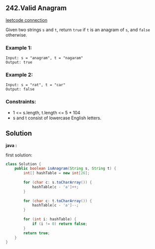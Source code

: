 ## 242.Valid Anagram

[leetcode connection](https://leetcode.com/problems/valid-anagram/)

Given two strings `s` and `t`, return `true` if `t` is an anagram of `s`, and `false` otherwise.

### Example 1:
```
Input: s = "anagram", t = "nagaram"
Output: true
```

### Example 2:
```
Input: s = "rat", t = "car"
Output: false
```

### Constraints:

* 1 <= s.length, t.length <= 5 * 104
* s and t consist of lowercase English letters.

## Solution

**java :**

first solution:
```java
class Solution {
    public boolean isAnagram(String s, String t) {
        int[] hashTable = new int[26];
        
        for (char c: s.toCharArray()) {
            hashTable[c - 'a']++;
        }
        
        for (char c: t.toCharArray()) {
            hashTable[c - 'a']--;
        }
        
        for (int i: hashTable) {
            if (i != 0) return false;
        }
        return true;
    }
}
```
